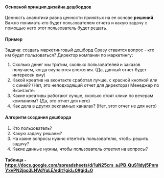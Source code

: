 #### Основной принцип дизайна дешбордов
Ценность аналитики равна ценности принятых на ее основе **решений**. Важно понимать кто будет пользователем отчета и какую задачу с помощью него этот пользователь будет решать. 
#### Пример
Задача: создать маркетинговый дешборд
Сразу ставится вопрос - кто им будет пользоваться?
Директор компании по маркетингу: 
1. Сколько денег мы тратим, сколько пользователей и заказов получаем, когда окупаются вложения. (Да, данный отчет будет интересен ему)
2. Какой креатив на вконтакте сработал лучше, с красной кнопкой или с синей? (Нет, это неподходящий отчет для директора)
Менеджер по Вконтакте:
1. Какие креативы работают лучше, сколько стоят клики по вечерам компаниям? (Да, это отчет для него)
2. Как дела в других рекламных каналах? (Нет, этот отчет не для него)
#### Алгоритм создания дешборда
1. Кто пользователь?
2. Какую задачу решаем?
3. На какие вопросы нужно ответить пользователю, чтобы решить задачу?
4. Какие данные нужны, чтобы пользователь ответил на вопросы?
#### Таблица - https://docs.google.com/spreadsheets/d/1uN25crs_aJPB_QuS1ldyj5PnmYxvPN2jpo3LNVdYuLE/edit?gid=0#gid=0